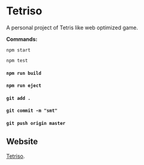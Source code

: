 # Tetriso

A personal project of Tetris like web optimized game.

**Commands:**

`npm start`

`npm test`

#### `npm run build`
#### `npm run eject`

#### `git add .`
#### `git commit -m "smt"`
#### `git push origin master`

## Website

[Tetriso](https://kire27.github.io/tetriso/).
